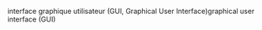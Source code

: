 <span data-ttu-id="3ea3b-101">interface graphique utilisateur (GUI, Graphical User Interface)</span><span class="sxs-lookup"><span data-stu-id="3ea3b-101">graphical user interface (GUI)</span></span>